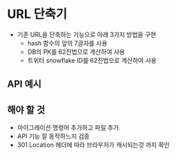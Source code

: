 # URL 단축기

- 기존 URL을 단축하는 기능으로 아래 3가지 방법을 구현
  - hash 함수의 앞의 7글자를 사용
  - DB의 PK를 62진법으로 계산하여 사용
  - 트위터 snowflake ID를 62진법으로 계산하여 사용

## API 예시

## 해야 할 것

- 마이그레이션 명령어 추가하고 파일 추가.
- API 기능 잘 동작하느지 검증
- 301 Location 헤더에 따라 브라우저가 캐시되는것 까지 확인
